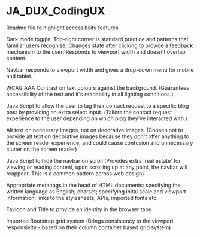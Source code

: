 # JA_DUX_CodingUX

Readme file to highlight accessibility features

Dark mode toggle:
  Top-right corner is standard practice and patterns that familiar users recognise;
  Changes state after clicking to provide a feedback mechanism to the user;
  Responds to viewport width and doesn't overlap content.

Navbar responds to viewport width and gives a drop-down menu for mobile and tablet.
  
WCAG AAA Contrast on text colours against the background.
 (Guarantees accessibility of the text and it's readability in all lighting conditions.)

Java Script to allow the user to tag their contact request to a specific blog post by providing an extra select input.
 (Tailors the contact request experience to the user depending on which blog they've interacted with.)


Alt text on necessary images, not on decorative images.
 (Chosen not to provide alt text on decorative images because they don't offer anything to the screen reader experience, and could cause confusion and unnecessary clutter on the screen reader)

Java Script to hide the navbar on scroll
 (Provides extra 'real estate' for viewing or reading content, upon scrolling up at any point, the navbar will reappear. This is a common pattern across web design)


Appropriate meta tags in the head of HTML documents:
  specifying the written language as English; 
  charset;
  specifying inital scale and viewport information;
  links to the stylesheets, APIs, imported fonts etc.


Favicon and Title to provide an identity in the browser tabs

Imported Bootstrap grid system
 (Brings consistency to the viewport responsivity - based on their column container based grid system)
